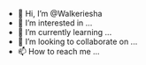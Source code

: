- 👋 Hi, I’m @Walkeriesha
- 👀 I’m interested in ...
- 🌱 I’m currently learning ...
- 💞️ I’m looking to collaborate on ...
- 📫 How to reach me ...

<!---
Walkeriesha/Walkeriesha is a ✨ special ✨ repository because its `README.md` (this file) appears on your GitHub profile.
You can click the Preview link to take a look at your changes.
--->
